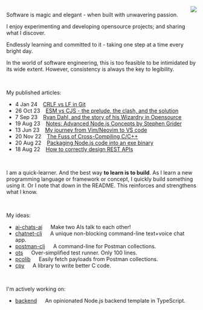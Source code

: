 <img align=right src="https://github-readme-stats.vercel.app/api?username=midnqp&theme=transparent&show_icons=true&count_private=true&hide_border=false&hide_rank=true&include_all_commits=true&custom_title=GitHub%20Stats"/>

<p>Software is magic and elegant - when built with unwavering passion. 
  
I enjoy experimenting and developing opensource projects; and sharing what I discover. 

Endlessly learning and committed to it - taking one step at a time every bright day. 

In the world of software engineering, this is too feasible to be intimidated by its wide extent. However, consistency is always the key to legibility.</p>

<br>

My published articles:
- 4 Jan 24 &ensp; [CRLF vs LF in Git](https://dev.to/midnqp/the-fuss-with-crlf-and-lf-in-git-4nnf)
- 26 Oct 23 &ensp; [ESM vs CJS - the prelude, the clash, and the solution](https://dev.to/midnqp/esm-vs-cjs-the-prelude-the-clash-and-the-solution-46ia)
- 7 Sep 23 &ensp; [Ryan Dahl, and the story of his Wizardry in Opensource](https://dev.to/midnqp/wizards-of-opensource-ep-1-ryan-dahl-4f60)
- 19 Aug 23 &ensp; [Notes: Advanced Node.js Concepts by Stephen Grider](https://dev.to/midnqp/notes-advanced-nodejs-concepts-by-stephen-grider-4pp7)
- 13 Jun 23 &ensp; [My journey from Vim/Neovim to VS code](https://dev.to/midnqp/my-journey-into-vimneovim-23n5)
- 20 Nov 22 &ensp; [The Fuss of Cross-Compiling C/C++](https://dev.to/midnqp/compiling-cc-on-both-windows-and-linux-with-address-sanitizer-3ikn)
- 20 Aug 22 &ensp; [Packaging Node.js code into an exe binary](https://dev.to/midnqp/bundling-nodejs-into-single-executable-binary-l3g)
- 18 Aug 22 &ensp; [How to correctly design REST APIs](https://dev.to/midnqp/rest-api-a-quickread-for-backend-dev-3i70)

<br>

I am a quick-learner. And the best way **to learn is to build**. As I learn a new programming language or framework or concept, I quickly build something using it. Or I note that down in the README. This reinforces and strengthens what I know.

<!--br>

My knowledge repositories:
- [backend-dev](https://github.com/midnqp/backend-dev) &emsp; My notes on backend design, security, and architecture.
- [software-dev](https://github.com/midnqp/software-dev) &emsp; Notes.
- [nodejs](https://github.com/midnqp/nodejs) &emsp; My notes on Node.js and its Event Loop, TypeScript, and ESM vs CJS.
-->
<!--
- [c](https://github.com/midnqp/c) &emsp; My notes and projects on the C programming language.
- [reactjs](https://github.com/midnqp/reactjs) &emsp; My notes on React.js — coming soon.
- [nestjs](https://github.com/midnqp/nestjs) &emsp; My notes on Nest.js — coming soon.
- [linux](https://github.com/midnqp/linux) &emsp; My notes on Linux — coming soon. -->

<br>

My ideas:
- [ai-chats-ai](https://github.com/midnqp/ai-chats-ai) &emsp; Make two AIs talk to each other!
- [chatnet-cli](https://github.com/midnqp/chatnet-cli) &emsp; A unique non-blocking command-line text+voice chat app.
- [postman-cli](https://github.com/midnqp/postman-cli) &emsp; A command-line for Postman collections.
- [ots](https://github.com/midnqp/ots) &emsp; Over-simplified test runner. Only 100 lines.
- [pcolib](https://github.com/midnqp/pcolib) &emsp; Easily fetch payloads from Postman collections.
- [cpy](https://github.com/midnqp/cpy) &emsp; A library to write better C code.

<br>

I'm actively working on:
- [backend](https://github.com/midnqp/backend) &emsp; An opinionated Node.js backend template in TypeScript.
